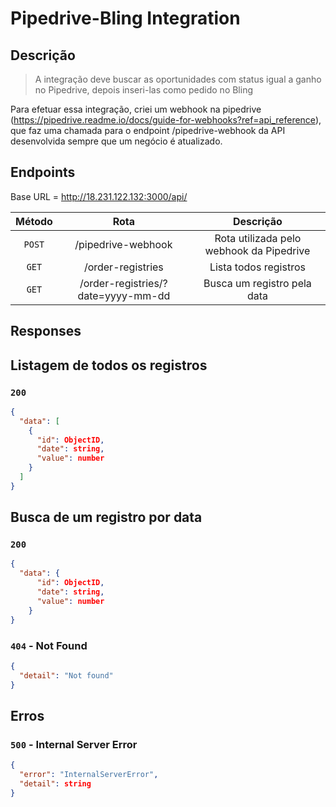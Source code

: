 # Pipedrive-Bling Integration

## Descrição
> A integração deve buscar as oportunidades com status igual a ganho no Pipedrive, depois inseri-las como pedido no Bling

Para efetuar essa integração, criei um webhook na pipedrive (https://pipedrive.readme.io/docs/guide-for-webhooks?ref=api_reference), que faz uma chamada para o endpoint /pipedrive-webhook da API desenvolvida sempre que um negócio é atualizado.

## Endpoints

Base URL = http://18.231.122.132:3000/api/

|  Método   |          Rota                        |         Descrição                          |
|:---------:|:------------------------------------:|:------------------------------------------:|
| `POST`    | /pipedrive-webhook                   | Rota utilizada pelo webhook da Pipedrive   |
| `GET`     | /order-registries                    | Lista todos registros                      |
| `GET`     | /order-registries/?date=yyyy-mm-dd   | Busca um registro pela data                |


## Responses

## Listagem de todos os registros
### `200`
```json
{
  "data": [
    {
      "id": ObjectID,
      "date": string,
      "value": number
    }
  ]
}
```
## Busca de um registro por data

### `200`
```json
{
  "data": {
      "id": ObjectID,
      "date": string,
      "value": number
    }  
}
```

### `404` - Not Found
```json
{
  "detail": "Not found"
}
```

## Erros
### `500` - Internal Server Error
```json
{
  "error": "InternalServerError",
  "detail": string
}
```
